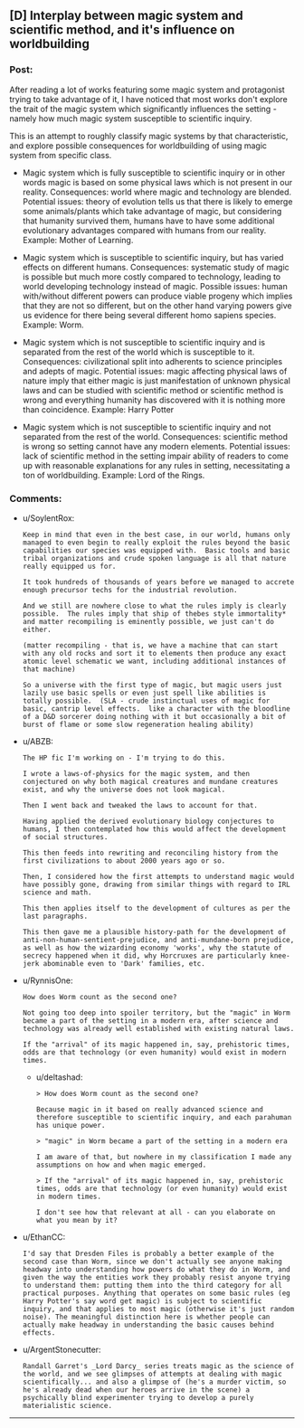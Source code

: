 ## [D] Interplay between magic system and scientific method, and it's influence on worldbuilding

### Post:

After reading a lot of works featuring some magic system and protagonist trying to take advantage of it, I have noticed that most works don't explore the trait of the magic system which significantly influences the setting - namely how much magic system susceptible to scientific inquiry. 

This is an attempt to roughly classify magic systems by that characteristic, and explore possible consequences for worldbuilding of using magic system from specific class.

* Magic system which is fully susceptible to scientific inquiry or in other words magic is based on some physical laws which is not present in our reality.  Consequences: world where magic and technology are blended. Potential issues: theory of evolution tells us that there is likely to emerge some animals/plants which take advantage of magic, but considering that humanity survived them, humans have to have some additional evolutionary advantages compared with humans from our reality. Example: Mother of Learning.

* Magic system which is susceptible to scientific inquiry, but has varied effects on different humans. Consequences: systematic study of magic is possible but much more costly compared to technology, leading to world developing technology instead of magic. Possible issues: human with/without different powers can produce viable progeny which implies that they are not so different, but on the other hand varying powers give us evidence for there being several different homo sapiens species. Example: Worm.

* Magic system which is not susceptible to scientific inquiry and is separated from the rest of the world which is susceptible to it. Consequences: civilizational split into adherents to science principles and adepts of magic. Potential issues: magic affecting physical laws of nature imply that either magic is just manifestation of unknown physical laws and can be studied with scientific method or scientific method is wrong and everything humanity has discovered with it is nothing more than coincidence. Example: Harry Potter

* Magic system which is not susceptible to scientific inquiry and not separated from the rest of the world. Consequences: scientific method is wrong so setting cannot have any modern elements. Potential issues: lack of scientific method in the setting impair ability of readers to come up with reasonable explanations for any rules in setting, necessitating a ton of worldbuilding. Example: Lord of the Rings.

### Comments:

- u/SoylentRox:
  ```
  Keep in mind that even in the best case, in our world, humans only managed to even begin to really exploit the rules beyond the basic capabilities our species was equipped with.  Basic tools and basic tribal organizations and crude spoken language is all that nature really equipped us for.

  It took hundreds of thousands of years before we managed to accrete enough precursor techs for the industrial revolution.  

  And we still are nowhere close to what the rules imply is clearly possible.  The rules imply that ship of thebes style immortality* and matter recompiling is eminently possible, we just can't do either.

  (matter recompiling - that is, we have a machine that can start with any old rocks and sort it to elements then produce any exact atomic level schematic we want, including additional instances of that machine)

  So a universe with the first type of magic, but magic users just lazily use basic spells or even just spell like abilities is totally possible.  (SLA - crude instinctual uses of magic for basic, cantrip level effects.  like a character with the bloodline of a D&D sorcerer doing nothing with it but occasionally a bit of burst of flame or some slow regeneration healing ability)
  ```

- u/ABZB:
  ```
  The HP fic I'm working on - I'm trying to do this.

  I wrote a laws-of-physics for the magic system, and then conjectured on why both magical creatures and mundane creatures exist, and why the universe does not look magical.

  Then I went back and tweaked the laws to account for that.

  Having applied the derived evolutionary biology conjectures to humans, I then contemplated how this would affect the development of social structures.

  This then feeds into rewriting and reconciling history from the first civilizations to about 2000 years ago or so.

  Then, I considered how the first attempts to understand magic would have possibly gone, drawing from similar things with regard to IRL science and math.

  This then applies itself to the development of cultures as per the last paragraphs.

  This then gave me a plausible history-path for the development of anti-non-human-sentient-prejudice, and anti-mundane-born prejudice, as well as how the wizarding economy 'works', why the statute of secrecy happened when it did, why Horcruxes are particularly knee-jerk abominable even to 'Dark' families, etc.
  ```

- u/RynnisOne:
  ```
  How does Worm count as the second one?

  Not going too deep into spoiler territory, but the "magic" in Worm became a part of the setting in a modern era, after science and technology was already well established with existing natural laws.

  If the "arrival" of its magic happened in, say, prehistoric times, odds are that technology (or even humanity) would exist in modern times.
  ```

  - u/deltashad:
    ```
    > How does Worm count as the second one?

    Because magic in it based on really advanced science and therefore susceptible to scientific inquiry, and each parahuman has unique power.

    > "magic" in Worm became a part of the setting in a modern era

    I am aware of that, but nowhere in my classification I made any assumptions on how and when magic emerged.

    > If the "arrival" of its magic happened in, say, prehistoric times, odds are that technology (or even humanity) would exist in modern times.

    I don't see how that relevant at all - can you elaborate on what you mean by it?
    ```

- u/EthanCC:
  ```
  I'd say that Dresden Files is probably a better example of the second case than Worm, since we don't actually see anyone making headway into understanding how powers do what they do in Worm, and given the way the entities work they probably resist anyone trying to understand them: putting them into the third category for all practical purposes. Anything that operates on some basic rules (eg Harry Potter's say word get magic) is subject to scientific inquiry, and that applies to most magic (otherwise it's just random noise). The meaningful distinction here is whether people can actually make headway in understanding the basic causes behind effects.
  ```

- u/ArgentStonecutter:
  ```
  Randall Garret's _Lord Darcy_ series treats magic as the science of the world, and we see glimpses of attempts at dealing with magic scientifically... and also a glimpse of (he's a murder victim, so he's already dead when our heroes arrive in the scene) a psychically blind experimenter trying to develop a purely materialistic science.
  ```

---

